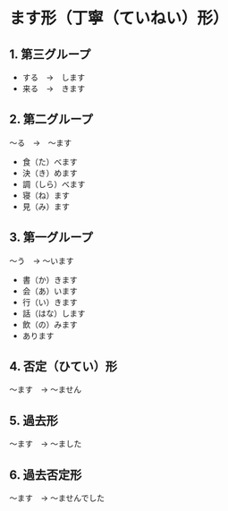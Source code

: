 # ます形（丁寧（ていねい）形）

## 1. 第三グループ

- する　→　します
- 来る　→　きます

## 2. 第二グループ

〜る　→　〜ます

- 食（た）べます
- 決（き）めます
- 調（しら）べます
- 寝（ね）ます
- 見（み）ます

## 3. 第一グループ

〜う　→ 〜います

- 書（か）きます
- 会（あ）います
- 行（い）きます
- 話（はな）します
- 飲（の）みます
- あります

## 4. 否定（ひてい）形

〜ます　→ 〜ません

## 5. 過去形

〜ます　→ 〜ました

## 6. 過去否定形

〜ます　→ 〜ませんでした

